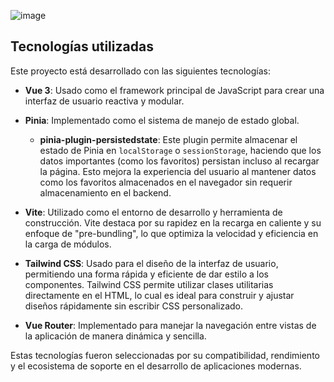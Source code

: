 ![image](https://github.com/user-attachments/assets/bf972d43-4da3-4837-9de2-a9dc5673f2fd)

## Tecnologías utilizadas

Este proyecto está desarrollado con las siguientes tecnologías:

- **Vue 3**: Usado como el framework principal de JavaScript para crear una interfaz de usuario reactiva y modular.

- **Pinia**: Implementado como el sistema de manejo de estado global.

  - **pinia-plugin-persistedstate**: Este plugin permite almacenar el estado de Pinia en `localStorage` o `sessionStorage`, haciendo que los datos importantes (como los favoritos) persistan incluso al recargar la página. Esto mejora la experiencia del usuario al mantener datos como los favoritos almacenados en el navegador sin requerir almacenamiento en el backend.

- **Vite**: Utilizado como el entorno de desarrollo y herramienta de construcción. Vite destaca por su rapidez en la recarga en caliente y su enfoque de "pre-bundling", lo que optimiza la velocidad y eficiencia en la carga de módulos.

- **Tailwind CSS**: Usado para el diseño de la interfaz de usuario, permitiendo una forma rápida y eficiente de dar estilo a los componentes. Tailwind CSS permite utilizar clases utilitarias directamente en el HTML, lo cual es ideal para construir y ajustar diseños rápidamente sin escribir CSS personalizado.

- **Vue Router**: Implementado para manejar la navegación entre vistas de la aplicación de manera dinámica y sencilla.

Estas tecnologías fueron seleccionadas por su compatibilidad, rendimiento y el ecosistema de soporte en el desarrollo de aplicaciones modernas.
